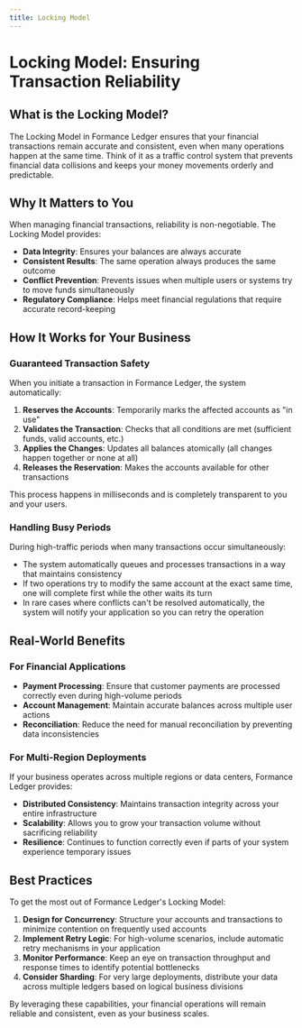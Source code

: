 ```yaml
---
title: Locking Model
---
```


# Locking Model: Ensuring Transaction Reliability

## What is the Locking Model?

The Locking Model in Formance Ledger ensures that your financial transactions remain accurate and consistent, even when many operations happen at the same time. Think of it as a traffic control system that prevents financial data collisions and keeps your money movements orderly and predictable.

## Why It Matters to You

When managing financial transactions, reliability is non-negotiable. The Locking Model provides:

- **Data Integrity**: Ensures your balances are always accurate
- **Consistent Results**: The same operation always produces the same outcome
- **Conflict Prevention**: Prevents issues when multiple users or systems try to move funds simultaneously
- **Regulatory Compliance**: Helps meet financial regulations that require accurate record-keeping

## How It Works for Your Business

### Guaranteed Transaction Safety

When you initiate a transaction in Formance Ledger, the system automatically:

1. **Reserves the Accounts**: Temporarily marks the affected accounts as "in use"
2. **Validates the Transaction**: Checks that all conditions are met (sufficient funds, valid accounts, etc.)
3. **Applies the Changes**: Updates all balances atomically (all changes happen together or none at all)
4. **Releases the Reservation**: Makes the accounts available for other transactions

This process happens in milliseconds and is completely transparent to you and your users.

### Handling Busy Periods

During high-traffic periods when many transactions occur simultaneously:

- The system automatically queues and processes transactions in a way that maintains consistency
- If two operations try to modify the same account at the exact same time, one will complete first while the other waits its turn
- In rare cases where conflicts can't be resolved automatically, the system will notify your application so you can retry the operation

## Real-World Benefits

### For Financial Applications

- **Payment Processing**: Ensure that customer payments are processed correctly even during high-volume periods
- **Account Management**: Maintain accurate balances across multiple user actions
- **Reconciliation**: Reduce the need for manual reconciliation by preventing data inconsistencies

### For Multi-Region Deployments

If your business operates across multiple regions or data centers, Formance Ledger provides:

- **Distributed Consistency**: Maintains transaction integrity across your entire infrastructure
- **Scalability**: Allows you to grow your transaction volume without sacrificing reliability
- **Resilience**: Continues to function correctly even if parts of your system experience temporary issues

## Best Practices

To get the most out of Formance Ledger's Locking Model:

1. **Design for Concurrency**: Structure your accounts and transactions to minimize contention on frequently used accounts
2. **Implement Retry Logic**: For high-volume scenarios, include automatic retry mechanisms in your application
3. **Monitor Performance**: Keep an eye on transaction throughput and response times to identify potential bottlenecks
4. **Consider Sharding**: For very large deployments, distribute your data across multiple ledgers based on logical business divisions

By leveraging these capabilities, your financial operations will remain reliable and consistent, even as your business scales.
